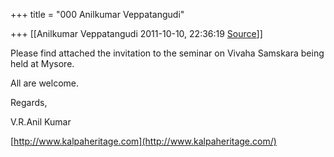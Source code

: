 +++
title = "000 Anilkumar Veppatangudi"

+++
[[Anilkumar Veppatangudi	2011-10-10, 22:36:19 [Source](https://groups.google.com/g/bvparishat/c/zbLQQOiNZ_o)]]



Please find attached the invitation to the seminar on Vivaha Samskara being held at Mysore.

All are welcome.

Regards,

V.R.Anil Kumar

[http://www.kalpaheritage.com](http://www.kalpaheritage.com/)

  


